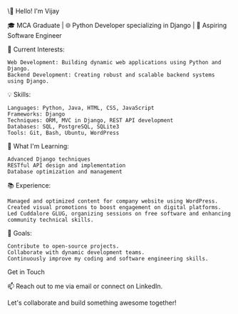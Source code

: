 \👋 Hello! I'm Vijay

🎓 MCA Graduate | 🌐 Python Developer specializing in Django | 🚀 Aspiring Software Engineer

🔭 Current Interests:

    Web Development: Building dynamic web applications using Python and Django.
    Backend Development: Creating robust and scalable backend systems using Django.

💡 Skills:

    Languages: Python, Java, HTML, CSS, JavaScript
    Frameworks: Django
    Techniques: ORM, MVC in Django, REST API development
    Databases: SQL, PostgreSQL, SQLite3
    Tools: Git, Bash, Ubuntu, WordPress

🌱 What I'm Learning:

    Advanced Django techniques
    RESTful API design and implementation
    Database optimization and management

📚 Experience:

    Managed and optimized content for company website using WordPress.
    Created visual promotions to boost engagement on digital platforms.
    Led Cuddalore GLUG, organizing sessions on free software and enhancing community technical skills.

🚀 Goals:

    Contribute to open-source projects.
    Collaborate with dynamic development teams.
    Continuously improve my coding and software engineering skills.
    

Get in Touch

📫 Reach out to me via email or connect on LinkedIn.

Let's collaborate and build something awesome together!

